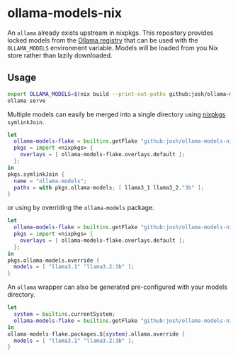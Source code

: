 # ollama-models-nix

An `ollama` already exists upstream in nixpkgs. This repository provides locked models from the [Ollama registry](https://ollama.com/search) that can be used with the `OLLAMA_MODELS` environment variable. Models will be loaded from you Nix store rather than lazily downloaded.

## Usage

```sh
export OLLAMA_MODELS=$(nix build --print-out-paths github:josh/ollama-models-nix#llama3_2.3b)
ollama serve
```

Multiple models can easily be merged into a single directory using [nixpkgs](https://github.com/NixOS/nixpkgs) `symlinkJoin`.

```nix
let
  ollama-models-flake = builtins.getFlake "github:josh/ollama-models-nix";
  pkgs = import <nixpkgs> {
    overlays = [ ollama-models-flake.overlays.default ];
  };
in
pkgs.symlinkJoin {
  name = "ollama-models";
  paths = with pkgs.ollama-models; [ llama3_1 llama3_2."3b" ];
}
```

or using by overriding the `ollama-models` package.

```nix
let
  ollama-models-flake = builtins.getFlake "github:josh/ollama-models-nix";
  pkgs = import <nixpkgs> {
    overlays = [ ollama-models-flake.overlays.default ];
  };
in
pkgs.ollama-models.override {
  models = [ "llama3.1" "llama3.2:3b" ];
}
```

An `ollama` wrapper can also be generated pre-configured with your models directory.

```nix
let
  system = builtins.currentSystem;
  ollama-models-flake = builtins.getFlake "github:josh/ollama-models-nix";
in
ollama-models-flake.packages.${system}.ollama.override {
  models = [ "llama3.1" "llama3.2:3b" ];
}
```
